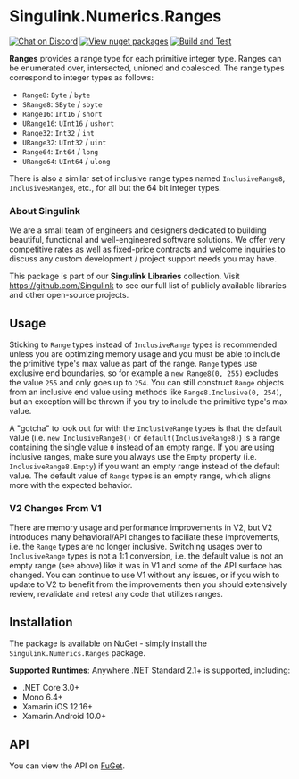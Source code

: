 # Singulink.Numerics.Ranges

[![Chat on Discord](https://img.shields.io/discord/906246067773923490)](https://discord.gg/EkQhJFsBu6)
[![View nuget packages](https://img.shields.io/nuget/v/Singulink.Numerics.Ranges.svg)](https://www.nuget.org/packages/Singulink.Numerics.Ranges/)
[![Build and Test](https://github.com/Singulink/Singulink.Numerics.Ranges/workflows/build%20and%20test/badge.svg)](https://github.com/Singulink/Singulink.Numerics.Ranges/actions?query=workflow%3A%22build+and+test%22)

**Ranges** provides a range type for each primitive integer type. Ranges can be enumerated over, intersected, unioned and coalesced. The range types correspond to integer types as follows:
- `Range8`: `Byte` / `byte`
- `SRange8`: `SByte` / `sbyte`
- `Range16`: `Int16` / `short`
- `URange16`: `UInt16` / `ushort`
- `Range32`: `Int32` / `int`
- `URange32`: `UInt32` / `uint`
- `Range64`: `Int64` / `long`
- `URange64`: `UInt64` / `ulong`

There is also a similar set of inclusive range types named `InclusiveRange8`, `InclusiveSRange8`, etc., for all but the 64 bit integer types.

### About Singulink

We are a small team of engineers and designers dedicated to building beautiful, functional and well-engineered software solutions. We offer very competitive rates as well as fixed-price contracts and welcome inquiries to discuss any custom development / project support needs you may have.

This package is part of our **Singulink Libraries** collection. Visit https://github.com/Singulink to see our full list of publicly available libraries and other open-source projects.

## Usage

Sticking to `Range` types instead of `InclusiveRange` types is recommended unless you are optimizing memory usage and you must be able to include the primitive type's max value as part of the range. `Range` types use exclusive end boundaries, so for example a `new Range8(0, 255)` excludes the value `255` and only goes up to `254`. You can still construct `Range` objects from an inclusive end value using methods like `Range8.Inclusive(0, 254)`, but an exception will be thrown if you try to include the primitive type's max value.

A "gotcha" to look out for with the `InclusiveRange` types is that the default value (i.e. `new InclusiveRange8()` or `default(InclusiveRange8)`) is a range containing the single value `0` instead of an empty range. If you are using inclusive ranges, make sure you always use the `Empty` property (i.e. `InclusiveRange8.Empty`) if you want an empty range instead of the default value. The default value of `Range` types is an empty range, which aligns more with the expected behavior.

### V2 Changes From V1

There are memory usage and performance improvements in V2, but V2 introduces many behavioral/API changes to faciliate these improvements, i.e. the `Range` types are no longer inclusive. Switching usages over to `InclusiveRange` types is not a 1:1 conversion, i.e. the default value is not an empty range (see above) like it was in V1 and some of the API surface has changed. You can continue to use V1 without any issues, or if you wish to update to V2 to benefit from the improvements then you should extensively review, revalidate and retest any code that utilizes ranges.

## Installation

The package is available on NuGet - simply install the `Singulink.Numerics.Ranges` package.

**Supported Runtimes**: Anywhere .NET Standard 2.1+ is supported, including:
- .NET Core 3.0+
- Mono 6.4+
- Xamarin.iOS 12.16+
- Xamarin.Android 10.0+

## API

You can view the API on [FuGet](https://www.fuget.org/packages/Singulink.Numerics.Ranges).
